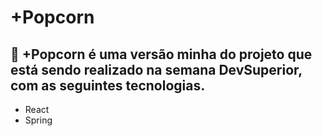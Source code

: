 # +Popcorn

## :rocket: +Popcorn é uma versão minha do projeto que está sendo realizado na semana DevSuperior, com as seguintes tecnologias.

- React
- Spring


